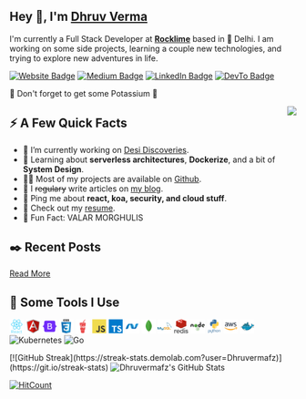 <h2>Hey 👋, I'm <a href="https://dhruvermafz.vercel.app/">Dhruv Verma</a></h2>
<p>
  I'm currently a Full Stack Developer at
  <strong><a href="https://rocklime.com/">Rocklime</a></strong>
  based in 🌁 Delhi. I am working on some side projects, learning a couple new
  technologies, and trying to explore new adventures in life.
</p>
<p>
  <a href="https://dhruvermafz.in"
    ><img
      src="https://img.shields.io/badge/-dhruvermafz-4E69C8?style=flat-square&labelColor=4E69C8&logo=Firefox&link=https://dhruvermafz.in"
      alt="Website Badge"
  /></a>
  <a href="https://medium.com/@dhruvermafz"
    ><img
      src="https://img.shields.io/badge/-@dhruvermafz-14c767?style=flat-square&labelColor=14c767&logo=Medium&link=https://medium.com/@dhruvermafz"
      alt="Medium Badge"
  /></a>
  <a href="https://www.linkedin.com/in/dhruvermafz/"
    ><img
      src="https://img.shields.io/badge/-@dhruvermafz-0077B5?style=flat-square&labelColor=0077B5&logo=LinkedIn&link=https://www.linkedin.com/in/dhruvermafz/"
      alt="LinkedIn Badge"
  /></a>
  <a href="https://dev.to/Dhruvermafz"
    ><img
      src="https://img.shields.io/badge/-@Dhruvermafz-0A0A0A?style=flat-square&labelColor=0A0A0A&logo=dev.to&link=https://dev.to/Dhruvermafz"
      alt="DevTo Badge"
  /></a>
</p>
<p>🍌 Don't forget to get some Potassium 🍌</p>
<img
  align="right"
  src="https://media1.giphy.com/media/13HgwGsXF0aiGY/giphy.gif"
/>
<h2>⚡️ A Few Quick Facts</h2>
<ul>
  <li>
    🔭 I’m currently working on
    <a href="https://github.com/Dhruvermafz/desi_discoveries"
      >Desi Discoveries</a
    >.
  </li>
  <li>
    🧐 Learning about <strong>serverless architectures</strong>,
    <strong>Dockerize</strong>, and a bit of <strong>System Design</strong>.
  </li>
  <li>
    👨‍💻 Most of my projects are available on
    <a href="https://github.com/Dhruvermafz">Github</a>.
  </li>
  <li>
    📝 I <del>regulary</del> write articles on
    <a href="https://dhruvermafz.in/blogs">my blog</a>.
  </li>
  <li>
    💬 Ping me about <strong>react, koa, security, and cloud stuff</strong>.
  </li>
  <li>
    📙 Check out my
    <a href="https://dhruvermafz.in/">resume</a>.
  </li>
  <li>🎉 Fun Fact: VALAR MORGHULIS</li>
</ul>
<h2>✒️ Recent Posts</h2>
<p>
  <a target="_blank" href="https://dhruvermafz.in/blogs">Read More</a>
</p>
<h2>🚀 Some Tools I Use</h2>
<p align="left">
  <img
    src="https://raw.githubusercontent.com/devicons/devicon/master/icons/react/react-original-wordmark.svg"
    alt="react"
    width="25"
    height="25"
  />
  <img
    src="https://raw.githubusercontent.com/devicons/devicon/master/icons/angularjs/angularjs-original.svg"
    alt="angular-js"
    width="25"
    height="25"
  />
  <img
    src="https://raw.githubusercontent.com/devicons/devicon/master/icons/bootstrap/bootstrap-plain.svg"
    alt="bootstrap"
    width="25"
    height="25"
  />
  <img
    src="https://raw.githubusercontent.com/devicons/devicon/master/icons/css3/css3-original-wordmark.svg"
    alt="css3"
    width="25"
    height="25"
  />
  <img
    src="https://raw.githubusercontent.com/devicons/devicon/master/icons/gulp/gulp-plain.svg"
    alt="gulp"
    width="25"
    height="25"
  />
  <img
    src="https://raw.githubusercontent.com/devicons/devicon/master/icons/javascript/javascript-original.svg"
    alt="javascript"
    width="25"
    height="25"
  />
  <img
    src="https://raw.githubusercontent.com/devicons/devicon/master/icons/typescript/typescript-original.svg"
    alt="typescript"
    width="25"
    height="25"
  />
  <img
    src="https://raw.githubusercontent.com/devicons/devicon/master/icons/dot-net/dot-net-original.svg"
    alt=".NET"
    width="25"
    height="25"
  />
  <img
    src="https://raw.githubusercontent.com/devicons/devicon/master/icons/mongodb/mongodb-original.svg"
    alt="mongodb"
    width="25"
    height="25"
  />
  <img
    src="https://raw.githubusercontent.com/devicons/devicon/master/icons/mysql/mysql-original-wordmark.svg"
    alt="mysql"
    width="25"
    height="25"
  />
  <img
    src="https://raw.githubusercontent.com/devicons/devicon/master/icons/redis/redis-original-wordmark.svg"
    alt="redis"
    width="25"
    height="25"
  />
  <img
    src="https://raw.githubusercontent.com/devicons/devicon/master/icons/nodejs/nodejs-original-wordmark.svg"
    alt="nodejs"
    width="25"
    height="25"
  />
  <img
    src="https://raw.githubusercontent.com/devicons/devicon/master/icons/python/python-original-wordmark.svg"
    alt="python"
    width="25"
    height="25"
  />
  <img
    src="https://raw.githubusercontent.com/github/explore/80688e429a7d4ef2fca1e82350fe8e3517d3494d/topics/aws/aws.png"
    alt="aws"
    width="25"
    height="25"
  />
  <img
    src="https://raw.githubusercontent.com/devicons/devicon/master/icons/docker/docker-original.svg"
    alt="Docker"
    width="25"
    height="25"
  />
  <img
    src="https://www.vectorlogo.zone/logos/kubernetes/kubernetes-icon.svg"
    alt="Kubernetes"
    width="25"
    height="25"
  />
  <img
    src="https://cdn.jsdelivr.net/gh/devicons/devicon/icons/go/go-original.svg"
    alt="Go"
    width="25"
    height="25"
  />
</p>
[![GitHub Streak](https://streak-stats.demolab.com?user=Dhruvermafz)](https://git.io/streak-stats)
<img
  src="https://github-readme-stats.vercel.app/api?username=Dhruvermafz&show_icons=true&count_private=true"
  alt="Dhruvermafz's GitHub Stats"
/>

<p>
  <a
    href="http://hits.dwyl.com/Dhruvermafz/Dhruvermafz/Dhruvermafz.svg?style=flat-square"
    ><img
      src="https://hits.dwyl.com/Dhruvermafz/Dhruvermafz/Dhruvermafz.svg?style=flat-square"
      alt="HitCount"
  /></a>
</p>
